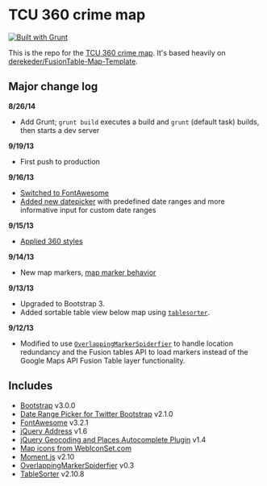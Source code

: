 # TCU 360 crime map

[![Built with Grunt](https://cdn.gruntjs.com/builtwith.png)](http://gruntjs.com/)

This is the repo for the [TCU 360 crime map](http://crime.tcu360.com/). It's based heavily on [derekeder/FusionTable-Map-Template](https://github.com/derekeder/FusionTable-Map-Template).

Major change log
---------------------------
__8/26/14__
* Add Grunt; `grunt build` executes a build and `grunt` (default task) builds, then starts a dev server

__9/19/13__
* First push to production

__9/16/13__
* [Switched to FontAwesome](https://github.com/tcu360/tcu-crime-map/commit/d8c6d3b3745fdf07e1b007179fde42534e31e5e9)
* [Added new datepicker](https://github.com/tcu360/tcu-crime-map/commit/8a55e72daf19bb32da64b405b1ca17dcc0291f65) with predefined date ranges and more informative input for custom date ranges

__9/15/13__
* [Applied 360 styles](https://github.com/tcu360/tcu-crime-map/commit/289c05db457d3d62facbd63a19a13a31ecaae9db)

__9/14/13__
* New map markers, [map marker behavior](https://github.com/tcu360/tcu-crime-map/commit/fa725a633d3327d67b82a886352b431d015928e4)

__9/13/13__
* Upgraded to Bootstrap 3.
* Added sortable table view below map using [`tablesorter`](http://tablesorter.com/docs/).

__9/12/13__
* Modified to use [`OverlappingMarkerSpiderfier`](https://github.com/jawj/OverlappingMarkerSpiderfier) to handle location redundancy and the Fusion tables API to load markers instead of the Google Maps API Fusion Table layer functionality.

Includes
---------------------------
* [Bootstrap](https://github.com/twbs/bootstrap) v3.0.0
* [Date Range Picker for Twitter Bootstrap](https://github.com/dangrossman/bootstrap-daterangepicker) v2.1.0
* [FontAwesome](https://github.com/FortAwesome/Font-Awesome/) v3.2.1
* [jQuery Address](https://github.com/asual/jquery-address) v1.6
* [jQuery Geocoding and Places Autocomplete Plugin](https://github.com/ubilabs/geocomplete/) v1.4
* [Map icons from WebIconSet.com](http://www.webiconset.com/map-icons/)
* [Moment.js](https://github.com/moment/moment) v2.10
* [OverlappingMarkerSpiderfier](https://github.com/jawj/OverlappingMarkerSpiderfier) v0.3
* [TableSorter](https://github.com/Mottie/tablesorter) v2.10.8
